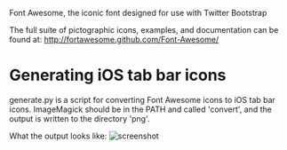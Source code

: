 Font Awesome, the iconic font designed for use with Twitter Bootstrap

The full suite of pictographic icons, examples, and documentation can be found at:
http://fortawesome.github.com/Font-Awesome/

# Generating iOS tab bar icons

generate.py is a script for converting Font Awesome icons to iOS tab bar icons.
ImageMagick should be in the PATH and called 'convert', and the output is written
to the directory 'png'.

What the output looks like:
![screenshot](http://f.cl.ly/items/0h3O1z3l1C1x3k000a3A/fontawesome.png)


